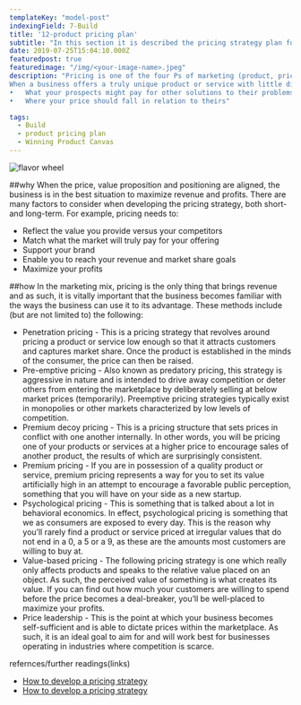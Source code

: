 ```yaml
---
templateKey: "model-post"
indexingField: 7-Build
title: '12-product pricing plan'
subtitle: "In this section it is described the pricing strategy plan for a product"
date: 2019-07-25T15:04:10.000Z
featuredpost: true
featuredimage: "/img/<your-image-name>.jpeg"
description: "Pricing is one of the four Ps of marketing (product, price, place, promotion) and it is one of the key elements of every B2C strategy. 
When a business offers a truly unique product or service with little direct competition, it would be challenging to establish the price. Define a strong strategy and competitive analysis so you can view:
•	What your prospects might pay for other solutions to their problems
•	Where your price should fall in relation to theirs"

tags:
  - Build
  - product pricing plan
  - Winning Product Canvas
---
```


![flavor wheel](/img/<your-image-name>.jpeg)

##why
When the price, value proposition and positioning are aligned, the business is in the best situation to maximize revenue and profits.
There are many factors to consider when developing the pricing strategy, both short- and long-term. For example, pricing needs to:
- Reflect the value you provide versus your competitors
- Match what the market will truly pay for your offering
- Support your brand
- Enable you to reach your revenue and market share goals
- Maximize your profits


##how
In the marketing mix, pricing is the only thing that brings revenue and as such, it is vitally important that the business becomes familiar with the ways the business can use it to its advantage. These methods include (but are not limited to) the following:
- Penetration pricing - 
This is a pricing strategy that revolves around pricing a product or service low enough so that it attracts customers and captures market share. Once the product is established in the minds of the consumer, the price can then be raised.
- Pre-emptive pricing - 
Also known as predatory pricing, this strategy is aggressive in nature and is intended to drive away competition or deter others from entering the marketplace by deliberately selling at below market prices (temporarily). Preemptive pricing strategies typically exist in monopolies or other markets characterized by low levels of competition.
- Premium decoy pricing - 
This is a pricing structure that sets prices in conflict with one another internally. In other words, you will be pricing one of your products or services at a higher price to encourage sales of another product, the results of which are surprisingly consistent.
- Premium pricing - 
If you are in possession of a quality product or service, premium pricing represents a way for you to set its value artificially high in an attempt to encourage a favorable public perception, something that you will have on your side as a new startup.
- Psychological pricing - 
This is something that is talked about a lot in behavioral economics. In effect, psychological pricing is something that we as consumers are exposed to every day. This is the reason why you’ll rarely find a product or service priced at irregular values that do not end in a 0, a 5 or a 9, as these are the amounts most customers are willing to buy at.
- Value-based pricing - 
The following pricing strategy is one which really only affects products and speaks to the relative value placed on an object. As such, the perceived value of something is what creates its value. If you can find out how much your customers are willing to spend before the price becomes a deal-breaker, you’ll be well-placed to maximize your profits.
- Price leadership - 
This is the point at which your business becomes self-sufficient and is able to dictate prices within the marketplace. As such, it is an ideal goal to aim for and will work best for businesses operating in industries where competition is scarce. 


refernces/further readings(links)

- [How to develop a pricing strategy](http://www.marketingmo.com/strategic-planning/how-to-develop-a-pricing-strategy/)
- [How to develop a pricing strategy](https://articles.bplans.com/7-strategic-ways-to-price-your-products-and-services/)
